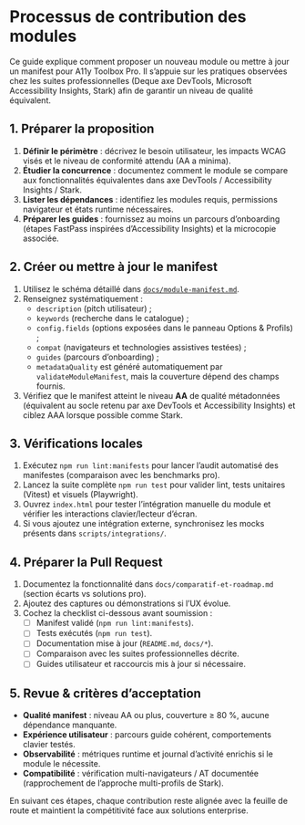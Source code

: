 # Processus de contribution des modules

Ce guide explique comment proposer un nouveau module ou mettre à jour un manifest pour A11y Toolbox Pro.
Il s’appuie sur les pratiques observées chez les suites professionnelles (Deque axe DevTools, Microsoft Accessibility Insights, Stark) afin de garantir un niveau de qualité équivalent.

## 1. Préparer la proposition

1. **Définir le périmètre** : décrivez le besoin utilisateur, les impacts WCAG visés et le niveau de conformité attendu (AA a minima).
2. **Étudier la concurrence** : documentez comment le module se compare aux fonctionnalités équivalentes dans axe DevTools / Accessibility Insights / Stark.
3. **Lister les dépendances** : identifiez les modules requis, permissions navigateur et états runtime nécessaires.
4. **Préparer les guides** : fournissez au moins un parcours d’onboarding (étapes FastPass inspirées d’Accessibility Insights) et la microcopie associée.

## 2. Créer ou mettre à jour le manifest

1. Utilisez le schéma détaillé dans [`docs/module-manifest.md`](./module-manifest.md).
2. Renseignez systématiquement :
   - `description` (pitch utilisateur) ;
   - `keywords` (recherche dans le catalogue) ;
   - `config.fields` (options exposées dans le panneau Options & Profils) ;
   - `compat` (navigateurs et technologies assistives testées) ;
   - `guides` (parcours d’onboarding) ;
   - `metadataQuality` est généré automatiquement par `validateModuleManifest`, mais la couverture dépend des champs fournis.
3. Vérifiez que le manifest atteint le niveau **AA** de qualité métadonnées (équivalent au socle retenu par axe DevTools et Accessibility Insights) et ciblez AAA lorsque possible comme Stark.

## 3. Vérifications locales

1. Exécutez `npm run lint:manifests` pour lancer l’audit automatisé des manifestes (comparaison avec les benchmarks pro).
2. Lancez la suite complète `npm run test` pour valider lint, tests unitaires (Vitest) et visuels (Playwright).
3. Ouvrez `index.html` pour tester l’intégration manuelle du module et vérifier les interactions clavier/lecteur d’écran.
4. Si vous ajoutez une intégration externe, synchronisez les mocks présents dans `scripts/integrations/`.

## 4. Préparer la Pull Request

1. Documentez la fonctionnalité dans `docs/comparatif-et-roadmap.md` (section écarts vs solutions pro).
2. Ajoutez des captures ou démonstrations si l’UX évolue.
3. Cochez la checklist ci-dessous avant soumission :
   - [ ] Manifest validé (`npm run lint:manifests`).
   - [ ] Tests exécutés (`npm run test`).
   - [ ] Documentation mise à jour (`README.md`, `docs/*`).
   - [ ] Comparaison avec les suites professionnelles décrite.
   - [ ] Guides utilisateur et raccourcis mis à jour si nécessaire.

## 5. Revue & critères d’acceptation

- **Qualité manifest** : niveau AA ou plus, couverture ≥ 80 %, aucune dépendance manquante.
- **Expérience utilisateur** : parcours guide cohérent, comportements clavier testés.
- **Observabilité** : métriques runtime et journal d’activité enrichis si le module le nécessite.
- **Compatibilité** : vérification multi-navigateurs / AT documentée (rapprochement de l’approche multi-profils de Stark).

En suivant ces étapes, chaque contribution reste alignée avec la feuille de route et maintient la compétitivité face aux solutions enterprise.
